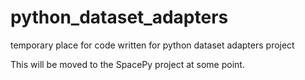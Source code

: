 # python_dataset_adapters
temporary place for code written for python dataset adapters project

This will be moved to the SpacePy project at some point.
